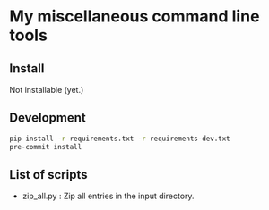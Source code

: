 # My miscellaneous command line tools

## Install
Not installable (yet.)

## Development
```sh
pip install -r requirements.txt -r requirements-dev.txt
pre-commit install
```

## List of scripts
- zip_all.py : Zip all entries in the input directory.
